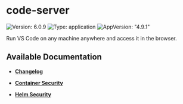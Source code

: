 # code-server

![Version: 6.0.9](https://img.shields.io/badge/Version-6.0.9-informational?style=flat-square) ![Type: application](https://img.shields.io/badge/Type-application-informational?style=flat-square) ![AppVersion: "4.9.1"](https://img.shields.io/badge/AppVersion-"4.9.1"-informational?style=flat-square)

Run VS Code on any machine anywhere and access it in the browser.

## Available Documentation

- [**Changelog**](CHANGELOG)

- [**Container Security**](container-security)

- [**Helm Security**](helm-security)

